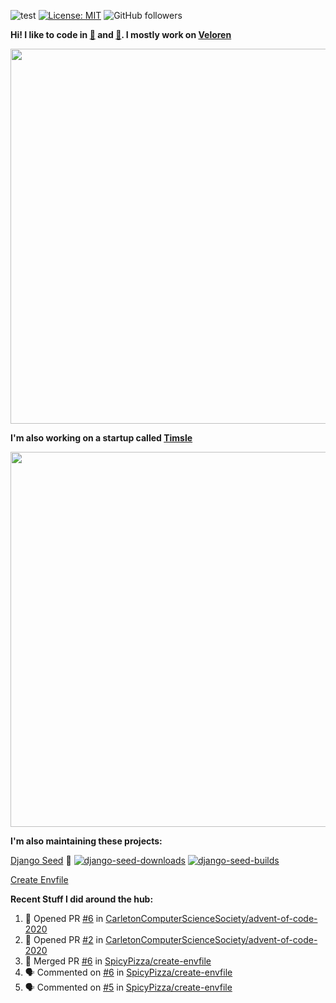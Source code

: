 ![test](https://hits.seeyoufarm.com/api/count/incr/badge.svg?url=https://github.com/AngelOnFira)
[![License: MIT](https://img.shields.io/badge/License-MIT-yellow.svg)](https://opensource.org/licenses/MIT)
![GitHub followers](https://img.shields.io/github/followers/angelonfira?style=social)

**Hi! I like to code in [:crab:](https://www.rust-lang.org/) and [:snake:](https://www.python.org/). I mostly work on [Veloren](https://veloren.net)**

<p align="center">
  <img width="600" src="https://media.discordapp.net/attachments/444005079410802699/730566298073038949/rsz_5f0656b6aa176.png">
</p>

**I'm also working on a startup called [Timsle](https://timsle.com)**

<p align="center">
  <img width="600" src="https://media.discordapp.net/attachments/444005079410802699/730566842674053130/rsz_5f0657242abb4.png">
</p>

**I'm also maintaining these projects:**

[Django Seed](https://github.com/Brobin/django-seed)
:seedling:
[![django-seed-downloads](https://pepy.tech/badge/django-seed)](https://pepy.tech/project/django-seed)
[![django-seed-builds](https://github.com/Brobin/django-seed/workflows/Test/badge.svg)](https://github.com/Brobin/django-seed)

[Create Envfile](https://github.com/SpicyPizza/create-envfile)

**Recent Stuff I did around the hub:**

<!--START_SECTION:activity-->
1. 💪 Opened PR [#6](https://github.com/CarletonComputerScienceSociety/advent-of-code-2020/pull/6) in [CarletonComputerScienceSociety/advent-of-code-2020](https://github.com/CarletonComputerScienceSociety/advent-of-code-2020)
2. 💪 Opened PR [#2](https://github.com/CarletonComputerScienceSociety/advent-of-code-2020/pull/2) in [CarletonComputerScienceSociety/advent-of-code-2020](https://github.com/CarletonComputerScienceSociety/advent-of-code-2020)
3. 🎉 Merged PR [#6](https://github.com/SpicyPizza/create-envfile/pull/6) in [SpicyPizza/create-envfile](https://github.com/SpicyPizza/create-envfile)
4. 🗣 Commented on [#6](https://github.com/SpicyPizza/create-envfile/issues/6) in [SpicyPizza/create-envfile](https://github.com/SpicyPizza/create-envfile)
5. 🗣 Commented on [#5](https://github.com/SpicyPizza/create-envfile/issues/5) in [SpicyPizza/create-envfile](https://github.com/SpicyPizza/create-envfile)
<!--END_SECTION:activity-->
